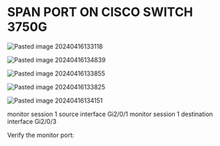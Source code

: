
# SPAN PORT ON CISCO SWITCH 3750G


![Pasted image 20240416133118](https://github.com/lm3nitro/Projects/assets/55665256/6b784043-d9fd-48bd-baca-455f8766f7f1)

![Pasted image 20240416134839](https://github.com/lm3nitro/Projects/assets/55665256/5eed5836-b5c4-4f80-95d7-1da335b3e2f9)

![Pasted image 20240416133855](https://github.com/lm3nitro/Projects/assets/55665256/b1d33333-adb1-49bc-b93e-9e25c1dfafdb)

![Pasted image 20240416133825](https://github.com/lm3nitro/Projects/assets/55665256/aad9e3f5-6109-41af-9ab5-2e5c82a5d51c)

![Pasted image 20240416134151](https://github.com/lm3nitro/Projects/assets/55665256/3b007c12-044d-48db-adca-6a234f8181fc)


monitor session 1 source interface Gi2/0/1
monitor session 1 destination interface Gi2/0/3

Verify the monitor port:


